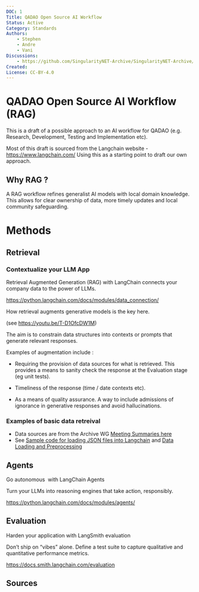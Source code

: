 ```yaml
---
DOC: 1
Title: QADAO Open Source AI Workflow
Status: Active
Category: Standards
Authors:
    - Stephen
    - Andre
    - Vani
Discussions:
    - https://github.com/SingularityNET-Archive/SingularityNET-Archive/pulls
Created: 
License: CC-BY-4.0
---
```


# QADAO Open Source AI Workflow (RAG)

This is a draft of a possible approach to an AI workflow for QADAO (e.g. Research, Development, Testing and Implementation etc).

Most of this draft is sourced from the Langchain website - https://www.langchain.com/
Using this as a starting point to draft our own approach.

## Why RAG ?

A RAG workflow refines generalist AI models with local domain knowledge. This allows for clear ownership of data, more timely updates and local community safeguarding.

# Methods
## Retrieval

### Contextualize your LLM App

Retrieval Augmented Generation (RAG) with LangChain connects your company data to the power of LLMs.

https://python.langchain.com/docs/modules/data_connection/

How retrieval augments generative models is the key here. 

(see https://youtu.be/T-D1OfcDW1M)

The aim is to constrain data structures into contexts or prompts that generate relevant responses.

Examples of augmentation include :

- Requiring the provision of data sources for what is retrieved. This provides a means to sanity check the response at the Evaluation stage (eg unit tests). 

- Timeliness of the response (time / date contexts etc).

- As a means of quality assurance. A way to include admissions of ignorance in generative responses and avoid hallucinations.

### Examples of basic data retreival

- Data sources are from the Archive WG [Meeting Summaries here](https://github.com/SingularityNET-Archive/SingularityNET-Archive/tree/main/Data/Meeting-Summaries) 
- See [Sample code for loading JSON files into Langchain](https://github.com/SingularityNET-Archive/LLM-Development/blob/main/Colab/JSON_Loader.ipynb) and [Data Loading and Preprocessing](https://github.com/SingularityNET-Archive/LLM-Development/blob/main/Colab/Data_Loading_and_Preprocessing.ipynb)

## Agents

Go autonomous  with LangChain Agents

Turn your LLMs into reasoning engines that take action, responsibly.

https://python.langchain.com/docs/modules/agents/

## Evaluation

Harden your application with LangSmith evaluation

Don’t ship on “vibes” alone. Define a test suite to capture 
qualitative and quantitative performance metrics.

https://docs.smith.langchain.com/evaluation


## Sources


